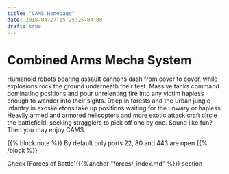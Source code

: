 ```yaml
---
title: "CAMS Homepage"
date: 2018-04-27T15:25:25-04:00
draft: true
---
```


# Combined Arms Mecha System

Humanoid robots bearing assault cannons dash from cover to cover, while explosions rock the ground underneath their feet. Massive tanks command dominating positions and pour unrelenting fire into any victim hapless enough to wander into their sights. Deep in forests and the urban jungle infantry in exoskeletons take up positions waiting for the unwary or hapless. Heavily armed and armored helicopters and more exotic attack craft circle the battlefield, seeking stragglers to pick off one by one. Sound like fun? Then you may enjoy CAMS. 

{{% block note %}}
By default only ports 22, 80 and 443 are open
{{% /block %}}

Check [Forces of Battle]({{%anchor "forces/_index.md" %}}) section


